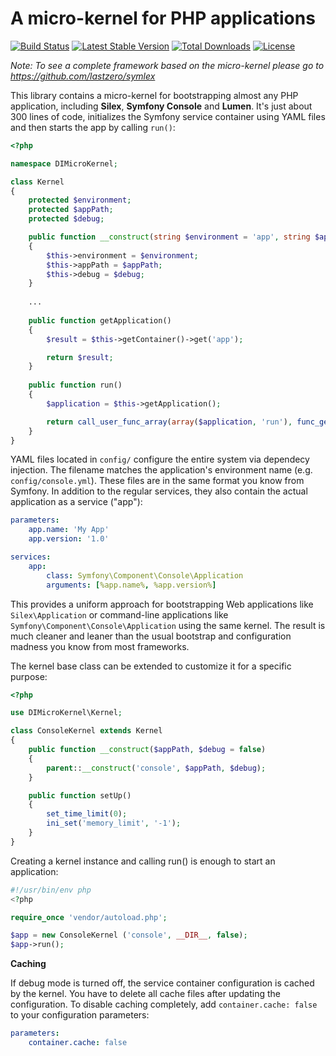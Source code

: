 A micro-kernel for PHP applications
===================================

[![Build Status](https://travis-ci.org/lastzero/di-microkernel.png?branch=master)](https://travis-ci.org/lastzero/di-microkernel)
[![Latest Stable Version](https://poser.pugx.org/lastzero/di-microkernel/v/stable.svg)](https://packagist.org/packages/lastzero/di-microkernel)
[![Total Downloads](https://poser.pugx.org/lastzero/di-microkernel/downloads.svg)](https://packagist.org/packages/lastzero/di-microkernel)
[![License](https://poser.pugx.org/lastzero/di-microkernel/license.svg)](https://packagist.org/packages/lastzero/di-microkernel)

*Note: To see a complete framework based on the micro-kernel please go to https://github.com/lastzero/symlex*

This library contains a micro-kernel for bootstrapping almost any PHP application, including **Silex**, 
**Symfony Console** and **Lumen**. It's just about 300 lines of code, initializes the Symfony service container 
using YAML files and then starts the app by calling `run()`:

```php
<?php

namespace DIMicroKernel;

class Kernel
{
    protected $environment;
    protected $appPath;
    protected $debug;

    public function __construct(string $environment = 'app', string $appPath = '', bool $debug = false)
    {
        $this->environment = $environment;
        $this->appPath = $appPath;
        $this->debug = $debug;
    }
    
    ...
    
    public function getApplication()
    {
        $result = $this->getContainer()->get('app');

        return $result;
    }
    
    public function run()
    {
        $application = $this->getApplication();

        return call_user_func_array(array($application, 'run'), func_get_args());
    }
}
```

YAML files located in `config/` configure the entire system via dependecy injection. The filename matches the 
application's environment name (e.g. `config/console.yml`). These files are in the same format you know from 
Symfony. In addition to the regular services, they also contain the actual application as a service ("app"):

```yaml
parameters:
    app.name: 'My App'
    app.version: '1.0'

services:
    app:
        class: Symfony\Component\Console\Application
        arguments: [%app.name%, %app.version%]
```

This provides a uniform approach for bootstrapping Web applications like `Silex\Application` or command-line 
applications like `Symfony\Component\Console\Application` using the same kernel. The result is much cleaner and 
leaner than the usual bootstrap and configuration madness you know from most frameworks.

The kernel base class can be extended to customize it for a specific purpose:

```php
<?php

use DIMicroKernel\Kernel;

class ConsoleKernel extends Kernel
{
    public function __construct($appPath, $debug = false)
    {
        parent::__construct('console', $appPath, $debug);
    }

    public function setUp()
    {
        set_time_limit(0);
        ini_set('memory_limit', '-1');
    }
}
```

Creating a kernel instance and calling run() is enough to start an application:

```php
#!/usr/bin/env php
<?php

require_once 'vendor/autoload.php';

$app = new ConsoleKernel ('console', __DIR__, false);
$app->run();
```

**Caching**

If debug mode is turned off, the service container configuration is cached by the kernel. You have to delete all cache files after updating the configuration. To disable caching completely, add `container.cache: false` to your configuration parameters: 

```yaml
parameters:
    container.cache: false
```
